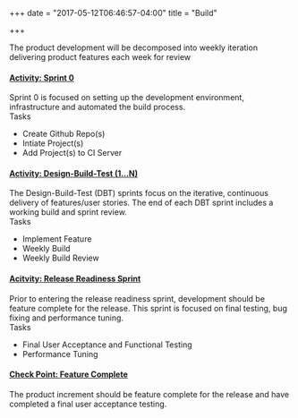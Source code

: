 +++
date = "2017-05-12T06:46:57-04:00"
title = "Build"

+++

The product development will be decomposed into weekly iteration delivering product features each week for review

<div class="c-content-accordion-1 c-accordion-blue">
    <div class="panel-group" id="accordion-1" role="tablist">
        <div class="panel">
            <div class="panel-heading" role="tab" id="heading-1">
                <h4 class="panel-title">
                    <a class="c-font-bold c-font-19" data-toggle="collapse" data-parent="#accordion-1" href="#collapse-1" aria-expanded="true" aria-controls="collapse-1">
                        <i class="icon-settings"></i> Activity: Sprint 0 </a>
                </h4>
            </div>
            <div id="collapse-1" class="panel-collapse collapse in" role="tabpanel" aria-labelledby="heading-1">
                <div class="panel-body c-font-18"> Sprint 0 is focused on setting up the development environment, infrastructure and automated the build process.
                <div class="panel-body c-font-18">
                <span class="c-font-18 c-font-bold">Tasks</span>
                <ul>
                    <li>Create Github Repo(s)</li>
                    <li>Intiate Project(s)</li>
                    <li>Add Project(s) to CI Server</li>
                </ul>
                </div>
                </div>
            </div>
        </div>
        <div class="panel">
            <div class="panel-heading" role="tab" id="heading-2">
                <h4 class="panel-title">
                    <a class="collapsed c-font-bold c-font-19" data-toggle="collapse" data-parent="#accordion-1" href="#collapse-2" aria-expanded="false" aria-controls="collapse-2">
                        <i class="icon-settings"></i> Activity: Design-Build-Test (1…N)  </a>
                </h4>
            </div>
            <div id="collapse-2" class="panel-collapse collapse" role="tabpanel" aria-labelledby="heading-2">
                <div class="panel-body c-font-18"> The Design-Build-Test (DBT) sprints focus on the iterative, continuous delivery of features/user stories. The end of each DBT sprint includes a working build and sprint review.
                <div class="panel-body c-font-18">
                <span class="c-font-18 c-font-bold">Tasks</span>
                <ul>
                    <li>Implement Feature</li>
                    <li>Weekly Build</li>
                    <li>Weekly Build Review</li>
                </ul>
                </div>
                </div>
            </div>
        </div>
        <div class="panel">
            <div class="panel-heading" role="tab" id="heading-3">
                <h4 class="panel-title">
                    <a class="collapsed c-font-bold c-font-19" data-toggle="collapse" data-parent="#accordion-1" href="#collapse-3" aria-expanded="false" aria-controls="collapse-3">
                        <i class="icon-settings"></i> Acitvity: Release Readiness Sprint  </a>
                </h4>
            </div>
            <div id="collapse-3" class="panel-collapse collapse" role="tabpanel" aria-labelledby="heading-3">
                <div class="panel-body c-font-18"> Prior to entering the release readiness sprint, development should be feature complete for the release. This sprint is focused on final testing, bug fixing and performance tuning.
                 <div class="panel-body c-font-18">
                <span class="c-font-18 c-font-bold">Tasks</span>
                <ul>
                    <li>Final User Acceptance and Functional Testing</li>
                    <li>Performance Tuning</li>
                </ul>
                </div>
                </div>
            </div>
        </div>
        <div class="panel">
            <div class="panel-heading" role="tab" id="heading-5">
                <h4 class="panel-title">
                    <a class="collapsed c-font-bold c-font-19" data-toggle="collapse" data-parent="#accordion-1" href="#collapse-5" aria-expanded="false" aria-controls="collapse-5">
                        <i class="icon-settings"></i> Check Point: Feature Complete</a>
                </h4>
            </div>
            <div id="collapse-5" class="panel-collapse collapse" role="tabpanel" aria-labelledby="heading-5">
                <div class="panel-body c-font-18"> The product increment should be feature complete for the release and have completed a final user acceptance testing.
                </div>
            </div>
        </div>
    </div>
</div>

